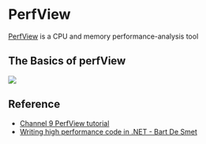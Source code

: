 # PerfView

[PerfView](https://github.com/microsoft/perfview) is a CPU and memory performance-analysis tool

## The Basics of perfView

![](http://tinyurl.com/royczdv)

## Reference

- [Channel 9 PerfView tutorial](https://channel9.msdn.com/Series/PerfView-Tutorial)
- [Writing high performance code in .NET - Bart De Smet](https://www.youtube.com/watch?v=fI1XGVIQjkA&list=PLqP1vtrAMlCF_yJiZLGN79skxhHfPavPR&index=74&t=0s)
